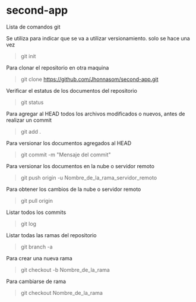 # second-app

Lista de comandos git

Se utiliza para indicar que se va a utilizar versionamiento.
solo se hace una vez
>git init

Para clonar el repositorio en otra maquina
>git clone https://github.com/Jhonnasom/second-app.git

Verificar el estatus de los documentos del repositorio
>git status

Para agregar al HEAD todos los archivos modificados o nuevos, antes de realizar un commit
>git add .

Para versionar los documentos agregados al HEAD
>git commit -m "Mensaje del commit"

Para versionar los documentos en la nube o servidor remoto
>git push origin -u Nombre_de_la_rama_servidor_remoto

Para obtener los cambios de la nube o servidor remoto
>git pull origin

Listar todos los commits
>git log

Listar todas las ramas del repositorio
>git branch -a

Para crear una nueva rama
>git checkout -b Nombre_de_la_rama

Para cambiarse de rama
>git checkout Nombre_de_la_rama